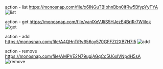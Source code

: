 action - list
https://monosnap.com/file/x6INGuTBIbhnBbn0lfRw5BfypYyTYA 
![list](https://d3dehtdmp2rwcw.cloudfront.net/ms_579246/3rqL8hiTMFjCm6MxltZDFMBXbmpaWs/screen-node-hw-01-action.png?Expires=1684143000&Signature=sP957JWYJtw25gEIDrZ1pB~q4lM5uyb0h9avJ2mRNgwm2SlFE8fTEZgAtEnrHziwozn7uVYpXuS5CoNmhBYS6QLbja~wIGV2Ml~id6AWHZvsMu2RihYMC~yAtKAq91QBWZYNlaG2ymymJ-BGRUshncckcUlq18zBSfHfRsfZaZtr5bjA-lyNduRboLPauAsazZkfLZJyIaHkMFau4VPnGE7JfrwBEAD6asOowm8OmaLFh99b874YXPsn2iQ6GXwrd7yTPrVBksglcrVNvDMzlFC6QtE~RJw~iCdsCIdT58JVWrAVC76eNXLbJ84ybEOyNY-GGgMaVRoHh5XM9DXRYQ__&Key-Pair-Id=APKAJBCGYQYURKHBGCOA 'action - list')

action - get
https://monosnap.com/file/vanlXeVJliS5HJezE4BriRr7WIilok
![get](https://d3dehtdmp2rwcw.cloudfront.net/ms_579246/xcezCNrE38Czpp7Q1p1BC9xsesqNAj/screen-node-hw-02-get.png?Expires=1684143000&Signature=Vm98ytLVQbdWThwOUCqHecpqsdJnMsxZuD2M5HJZbWHS~DjcQoYXw-c9Sy~4O6XHPb3V7YQq0HVDRjjUGj9ewN3KIdybi9cDDB7NRtEw1VZuqlWe5RpfwPl3yczXivQY7tpZf1BBQ8Tk886Nqst3jHEoXby59KAvPuglHHxyVLnlGcVwBXjfFmwmhAM9y-eLgl6BHSsKyiESVe98btTz6JJSJUkiISEXP0w6-c5SkIt~Sf84Jv-~BfQpvY0j9IlmgLlxmXdpqLqCpfk7184U7KOh1EI1gmc7005bUbTGnj3eTLAcO8R8OS6Hdc52olOq3JvQlAiVgs7-03S5-B8jlA__&Key-Pair-Id=APKAJBCGYQYURKHBGCOA 'action - get')

action - add
https://monosnap.com/file/A4QHnTiRv656oy570GFFZt2XB7H7l5
![add](https://d3dehtdmp2rwcw.cloudfront.net/ms_579246/hltfjUuZSu9zdi4SGrYiBYzWxEEE7H/screen-node-hw-03-add.png?Expires=1684143000&Signature=J6u4SQ319i9aCSh-f7je-RN70lbNWnzpg07mTN5dr1aJWJ33XV7L8ZalPtLByxjsOM2kCFv8M7iaPTtn9EendCsvhIpW~MfubFqA3uQEJKVlt~96SGGVqQXeyMA87Ev798xo1ZJhdxJmSoBPcBeSdRzxM5U8cwDwwLpWdq3wa0o~xBuKy60lXBl5YUpsKMN2KB6bf3IN6Kx~o1vA5M53wlSjHHWxx5yUWUEuSNhP9LTQl~-IgWN9hjbMvIkpIP-vpekp5Spv-1tNWAhNh1XRS1Ab0d1TXjboIrUEo4MK7j9xv4k7pwRCmK6ITNexIUwl3yGE~dSFwjJ6CMFa8LPSXQ__&Key-Pair-Id=APKAJBCGYQYURKHBGCOA 'action - add')

action - remove
https://monosnap.com/file/AMPVE2N79ugjAGqCc5U6xIVNpdH5sA
![remove](https://d3dehtdmp2rwcw.cloudfront.net/ms_579246/A7xTWweBJffFPIBDnUqYzGo0O11Zc6/screen-node-hw-04-remove.png?Expires=1684143000&Signature=y6Cfq~oBeU-0aZzUTAtPUh~SQ6ysftWZ~FkQsohG~3psCFoRpNAs27kO38~e~m49QD-ye3h72G6RDEs6ajEk8nOuBimGEVgGJrYMSPewrQcXOINVzH6yzGSltseWt4es9WQiaNI~0w~ypYK5sKd~FSlm-voOqF4Wyg4GsU7EN9GZrQQXDLhVkwdJ76hDDDJRPyuj3Gkl~jBJXob~GoK7WRhmvA7GZYn2jQoRrDevguznBkQsSUlZfDkLO0vvhuFB5dZj5QAPUnLgraVWXG5A1FkannEReucozlF3TL8qbfpStZNDdGFtWUhAxxuZt2V0Xvv450g8QpcEQ4TYh~fhqg__&Key-Pair-Id=APKAJBCGYQYURKHBGCOA 'action - remove')

